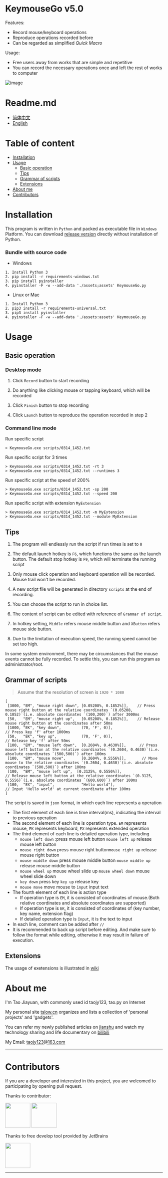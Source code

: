 # KeymouseGo v5.0

Features:
  + Record mouse/keyboard operations
  + Reproduce operations recorded before
  + Can be regarded as simplified *Quick Macro*

Usage:
  + Free users away from works that are simple and repetitive
  + You can record the necessary operations once and left the rest of works to computer

![image](../Preview.png)

# Readme.md

+ [简体中文](https://github.com/taojy123/KeymouseGo/blob/master/README.md)
+ [English](https://github.com/taojy123/KeymouseGo/blob/master/readme/README.English.md)

# Table of content

+ [Installation](#Installation)
+ [Usage](#Usage)
  + [Basic operation](#Basic-operation)
  + [Tips](#Tips)
  + [Grammar of scripts](#Grammar-of-scripts)
  + [Extensions](#Extensions)
+ [About me](#About-me)
+ [Contributors](#Contributors)

# Installation

This program is written in `Python` and packed as executable file in `Windows` Platform. You can download [release version](https://github.com/taojy123/KeymouseGo/releases) directly without installation of Python.

### Bundle with source code

+ Windows
```
1. Install Python 3
2. pip install -r requirements-windows.txt
3. pip install pyinstaller
4. pyinstaller -F -w --add-data './assets;assets' KeymouseGo.py
```

+ Linux or Mac
```
1. Install Python 3
2. pip3 install -r requirements-universal.txt
3. pip3 install pyinstaller
4. pyinstaller -F -w --add-data './assets:assets' KeymouseGo.py
```

# Usage

## Basic operation

### Desktop mode

1. Click `Record` button to start recording

2. Do anything like clicking mouse or tapping keyboard, which will be recorded

3. Click `Finish` button to stop recording

4. Click `Launch` button to reproduce the operation recorded in step 2

### Command line mode

Run specific script
```
> KeymouseGo.exe scripts/0314_1452.txt
```

Run specific script for 3 times
```
> KeymouseGo.exe scripts/0314_1452.txt -rt 3
> KeymouseGo.exe scripts/0314_1452.txt --runtimes 3
```

Run specific script at the speed of 200%
```
> KeymouseGo.exe scripts/0314_1452.txt -sp 200
> KeymouseGo.exe scripts/0314_1452.txt --speed 200
```

Run specific script with extension `MyExtension`
```
> KeymouseGo.exe scripts/0314_1452.txt -m MyExtension
> KeymouseGo.exe scripts/0314_1452.txt --module MyExtension
```

## Tips

1. The program will endlessly run the script if run times is set to `0`

2. The default launch hotkey is `F6`, which functions the same as the launch button. The default stop hotkey is `F9`, which will terminate the running script

3. Only mouse click operation and keyboard operation will be recorded. Mouse trail won't be recorded.

4. A new script file will be generated in directory `scripts` at the end of recording.

5. You can choose the script to run in choice list.

6. The content of script can be edited with reference of `Grammar of script`.

7. In hotkey setting, `Middle` refers mouse middle button and `XButton` refers mouse side button.

8. Due to the limitation of execution speed, the running speed cannot be set too high.

In some system environment, there may be circumstances that the mouse events cannot be fully recorded. To settle this, you can run this program as administrator/root.

## Grammar of scripts
> Assume that the resolution of screen is `1920 * 1080`

```
[
 [3000, "EM", "mouse right down", [0.05208%, 0.1852%]],    // Press mouse right button at the relative coordinates `(0.05208, 0.1852)`(i.e. absolute coordinates `(100,200)`) after 3000ms
 [50,   "EM", "mouse right up",   [0.05208%, 0.1852%]],    // Release mouse right button at the coordinates after 50ms
 [1000, "EK", "key down",         (70, 'F', 0)],                                   // Press key 'f' after 1000ms
 [50,   "EK", "key up",           (70, 'F', 0)],                                   // Release key 'f' after 50ms
 [100,  "EM", "mouse left down",  [0.2604%, 0.4630%]],      // Press mouse left button at the relative coordinates `(0.2604, 0.4630)`(i.e. absolute coordinates `(500,500)`) after 100ms
 [100,  "EM", "mouse move",       [0.2604%, 0.5556%]],       // Move mouse to the relative coordinates `(0.2604, 0.4630)`(i.e. absolute coordinates `(500,500)`) after 100ms
 [100,  "EM", "mouse left up",  [0.3125%, 0.5556%]],                   // Release mouse left button at the relative coordinates `(0.3125, 0.5556)`(i.e. absolute coordinates `(600,600)`) after 100ms
 [100,  "EX", "input",            "Hello world"],                                   // Input 'Hello world' at current coordinate after 100ms
]
```

The script is saved in `json` format, in which each line represents a operation
+ The first element of each line is time interval(ms), indicating the interval to previous operation
+ The second element of each line is operation type. `EM` represents mouse, `EK` represents keyboard, `EX` represents extended operation
+ The third element of each line is detailed operation type, including
  + `mouse left down` :press mouse left button `mouse left up` release mouse left button
  + `mouse right down` press mouse right button`mouse right up` release mouse right button
  + `mouse middle down` press mouse middle button `mouse middle up` release mouse middle button
  + `mouse wheel up` mouse wheel slide up `mouse wheel down` mouse wheel slide down
  + `key down` press key `key up` release key
  + `mouse move` move mouse to `input` input text
+ The fourth element of each line is action type
  + If operation type is `EM`, it is consisted of coordinates of mouse.(Both relative coordinates and absolute coordinates are supported)
  + If operation type is `EK`, it is consisted of coordinates of (key number, key name, extension flag)
  + If detailed operation type is `Input`, it is the text to input
+ In each line, comment can be added after `//`
+ It is recommended to back up script before editing. And make sure to follow the format while editing, otherwise it may result in failure of execution.


## Extensions

The usage of exetensions is illustrated in [wiki](https://github.com/taojy123/KeymouseGo/wiki/Document#extension)

# About me

I'm Tao Jiayuan, with commonly used id taojy123, tao.py on Internet

My personal site [tslow.cn](https://tslow.cn) organizes and lists a collection of 'personal projects' and 'gadgets'.

You can refer my newly published articles on [jianshu](http://jianshu.tslow.cn) and watch my technology sharing and life documentary on [bilibili](https://space.bilibili.com/145137942)

My Email: taojy123@163.com

----------------------

# Contributors

If you are a developer and interested in this project, you are welcomed to participating by opening pull request. 

Thanks to contributor:

<a href="https://github.com/Monomux"><img src="https://avatars.githubusercontent.com/u/70839036?s=80&v=4" height="80"></a> 
<a href="https://github.com/ZutJoe"><img src="https://avatars.githubusercontent.com/u/54732130?s=80&v=4" height="80"></a>


Thanks to free develop tool provided by JetBrains

<a href="https://www.jetbrains.com/?from=KeymouseGo"><img src="https://raw.githubusercontent.com/taojy123/KeymouseGo/master/jetbrains-variant-2.png" height="80"></a>

----------------------





